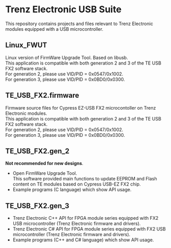 ﻿# Trenz Electronic USB Suite
This repository contains projects and files relevant to Trenz Electronic modules equipped with a USB microcontroller.

## Linux_FWUT
Linux version of FirmWare Upgrade Tool. Based on libusb.<br />
This application is compatible with both generation 2 and 3 of the TE USB FX2 software stack. <br /> 
For generation 2, please use VID/PID = 0x0547/0x1002. <br />
For generation 3, please use VID/PID = 0x0BD0/0x0300. <br />

## TE_USB_FX2.firmware
Firmware source files for Cypress EZ-USB FX2 microcontoller on Trenz Electronic modules. <br />
This application is compatible with both generation 2 and 3 of the TE USB FX2 software stack. <br />
For generation 2, please use VID/PID = 0x0547/0x1002. <br />
For generation 3, please use VID/PID = 0x0BD0/0x0300. <br />

## TE_USB_FX2.gen_2<br />
**Not recommended for new designs**.<br />
- Open FirmWare Upgrade Tool.<br />
This software provided main functions to update EEPROM and Flash content on TE modules based on Cypress USB-EZ FX2 chip.
- Example programs (C language) which show API usage.

## TE_USB_FX2.gen_3
- Trenz Electronic C++ API for FPGA module series equipped with FX2 USB microcontroller (Trenz Electronic firmware and drivers).<br />
- Trenz Electronic C#  API for FPGA module series equipped with FX2 USB microcontroller (Trenz Electronic firmware and drivers).<br />
- Example programs (C++ and C# language) which show API usage. 